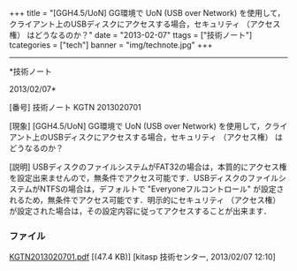 ﻿+++
title = "[GGH4.5/UoN] GG環境で UoN (USB over Network) を使用して，クライアント上のUSBディスクにアクセスする場合，セキュリティ （アクセス権） はどうなるのか？"
date = "2013-02-07"
ttags = ["技術ノート"]
tcategories = ["tech"]
banner = "img/technote.jpg"
+++

-----------------------------------------------------------------------------------------------------------------------------

*技術ノート

2013/02/07*


[番号]
技術ノート KGTN 2013020701

[現象]
[GGH4.5/UoN] GG環境で UoN (USB over Network)
を使用して，クライアント上のUSBディスクにアクセスする場合，セキュリティ
（アクセス権） はどうなるのか？

[説明]
USBディスクのファイルシステムがFAT32の場合は，本質的にアクセス権を設定出来ませんので，無条件でアクセス可能です．USBディスクのファイルシステムがNTFSの場合は，デフォルトで
"Everyoneフルコントロール"
が設定されるため，無条件でアクセス可能です．明示的にセキュリティ
（アクセス権）
が設定された場合は，その設定内容に従ってアクセスすることが出来ます．


### ファイル

 
 


[KGTN2013020701.pdf](http://techreport.kitasp.net/attachments/download/1199/KGTN2013020701.pdf)
 [(47.4 KB)] [kitasp 技術センター, 2013/02/07
12:10]


 


 

